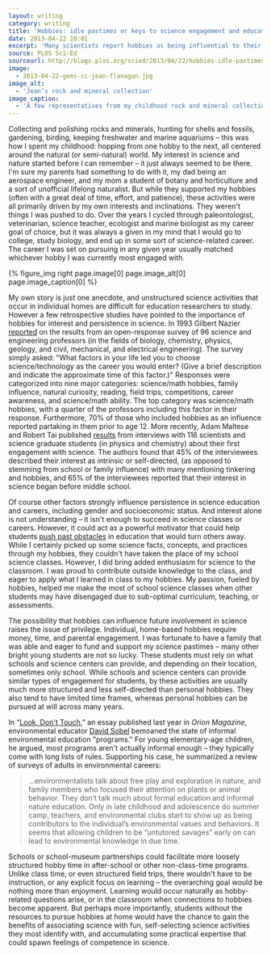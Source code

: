 ```yaml
---
layout: writing
category: writing
title: 'Hobbies: idle pastimes or keys to science engagement and education?'
date: 2013-04-22 10:01
excerpt: 'Many scientists report hobbies as being influential to their career plans growing up. What does this mean for science education?'
source: PLOS Sci-Ed
sourceurl: http://blogs.plos.org/scied/2013/04/22/hobbies-idle-pastimes-or-keys-to-science-engagement/
image:
  - 2013-04-22-gems-cc-jean-flanagan.jpg
image_alt:
  - 'Jean’s rock and mineral collection'
image_caption:
  - 'A few representatives from my childhood rock and mineral collection. Photo by Jean Flanagan.'
---
```


Collecting and polishing rocks and minerals, hunting for shells and fossils, gardening, birding, keeping freshwater and marine aquariums – this was how I spent my childhood: hopping from one hobby to the next, all centered around the natural (or semi-natural) world. My interest in science and nature started before I can remember – it just always seemed to be there. I'm sure my parents had something to do with it, my dad being an aerospace engineer, and my mom a student of botany and horticulture and a sort of unofficial lifelong naturalist. But while they supported my hobbies (often with a great deal of time, effort, and patience), these activities were all primarily driven by my own interests and inclinations. They weren't things I was pushed to do. Over the years I cycled through paleontologist, veterinarian, science teacher, ecologist and marine biologist as my career goal of choice, but it was always a given in my mind that I would go to college, study biology, and end up in some sort of science-related career. The career I was set on pursuing in any given year usually matched whichever hobby I was currently most engaged with.

{% figure_img right page.image[0] page.image_alt[0] page.image_caption[0] %}

My own story is just one anecdote, and unstructured science activities that occur in individual homes are difficult for education researchers to study. However a few retrospective studies have pointed to the importance of hobbies for interest and persistence in science. In 1993 Gilbert Nazier [reported](http://onlinelibrary.wiley.com/doi/10.1111/j.1949-8594.1993.tb12253.x/abstract "Nazier 1993") on the results from an open-response survey of 96 science and engineering professors (in the fields of biology, chemistry, physics, geology, and civil, mechanical, and electrical engineering). The survey simply asked: "What factors in your life led you to choose science/technology as the career you would enter? (Give a brief description and indicate the approximate time of this factor.)" Responses were categorized into nine major categories: science/math hobbies, family influence, natural curiosity, reading, field trips, competitions, career awareness, and science/math ability. The top category was science/math hobbies, with a quarter of the professors including this factor in their response. Furthermore, 70% of those who included hobbies as an influence reported partaking in them prior to age 12. More recently, Adam Maltese and Robert Tai published [results](http://www.tandfonline.com/doi/abs/10.1080/09500690902792385 "Maltese & Tai 2010 - IJSE") from interviews with 116 scientists and science graduate students (in physics and chemistry) about their first engagement with science. The authors found that 45% of the interviewees described their interest as intrinsic or self-directed, (as opposed to stemming from school or family influence) with many mentioning tinkering and hobbies, and 65% of the interviewees reported that their interest in science began before middle school.

Of course other factors strongly influence persistence in science education and careers, including gender and socioeconomic status. And interest alone is not understanding – it isn't enough to succeed in science classes or careers. However, it could act as a powerful motivator that could help students [push past obstacles](http://www.amazon.com/Talking-About-Leaving-Undergraduates-Sciences/dp/0813366429 "Talking About Leaving: Why Undergraduates Leave the Sciences - Amazon") in education that would turn others away. While I certainly picked up some science facts, concepts, and practices through my hobbies, they couldn't have taken the place of my school science classes. However, I did bring added enthusiasm for science to the classroom. I was proud to contribute outside knowledge to the class, and eager to apply what I learned in class to my hobbies. My passion, fueled by hobbies, helped me make the most of school science classes when other students may have disengaged due to sub-optimal curriculum, teaching, or assessments.

The possibility that hobbies can influence future involvement in science raises the issue of privilege. Individual, home-based hobbies require money, time, and parental engagement. I was fortunate to have a family that was able and eager to fund and support my science pastimes – many other bright young students are not so lucky. These students must rely on what schools and science centers can provide, and depending on their location, sometimes only school. While schools and science centers can provide similar types of engagement for students, by these activities are usually much more structured and less self-directed than personal hobbies. They also tend to have limited time frames, whereas personal hobbies can be pursued at will across many years. 

In “[Look, Don't Touch](http://www.orionmagazine.org/index.php/articles/article/6929 "“Look, Don't Touch” by David Sobel, Orion Magazine"),” an essay published last year in *Orion Magazine*,  environmental educator [David Sobel](http://www.antiochne.edu/employeedirectory/david-sobel/ "David Sobel - Antioch University Faculty") bemoaned the state of informal environmental education "programs." For young elementary-age children, he argued, most programs aren't actually informal enough – they typically come with long lists of rules. Supporting his case, he summarized a review of surveys of adults in environmental careers:

>…environmentalists talk about free play and exploration in nature, and family members who focused their attention on plants or animal behavior. They don’t talk much about formal education and informal nature education. Only in late childhood and adolescence do summer camp, teachers, and environmental clubs start to show up as being contributors to the individual’s environmental values and behaviors. It seems that allowing children to be “untutored savages” early on can lead to environmental knowledge in due time.

Schools or school-museum partnerships could facilitate more loosely structured hobby time in after-school or other non-class-time programs. Unlike class time, or even structured field trips, there wouldn't have to be instruction, or any explicit focus on learning – the overarching goal would be nothing more than enjoyment. Learning would occur naturally as hobby-related questions arise, or in the classroom when connections to hobbies become apparent. But perhaps more importantly, students without the resources to pursue hobbies at home would have the chance to gain the benefits of associating science with fun, self-selecting science activities they most identify with, and accumulating some practical expertise that could spawn feelings of competence in science.